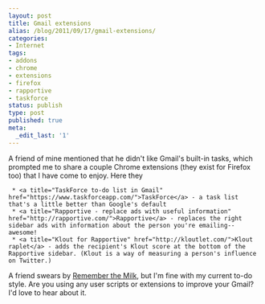 ```yaml
---
layout: post
title: Gmail extensions
alias: /blog/2011/09/17/gmail-extensions/
categories:
- Internet
tags:
- addons
- chrome
- extensions
- firefox
- rapportive
- taskforce
status: publish
type: post
published: true
meta:
  _edit_last: '1'
---
```

A friend of mine mentioned that he didn't like Gmail's built-in tasks, which prompted me to share a couple Chrome extensions (they exist for Firefox too) that I have come to enjoy. Here they

	 * <a title="TaskForce to-do list in Gmail" href="https://www.taskforceapp.com/">TaskForce</a> - a task list that's a little better than Google's default
	 * <a title="Rapportive - replace ads with useful information" href="http://rapportive.com/">Rapportive</a> - replaces the right sidebar ads with information about the person you're emailing--awesome!
	 * <a title="Klout for Rapportive" href="http://kloutlet.com/">Klout raplet</a> - adds the recipient's Klout score at the bottom of the Rapportive sidebar. (Klout is a way of measuring a person's influence on Twitter.)

<div>A friend swears by <a title="Remember the Milk tasks and todos" href="http://www.rememberthemilk.com/">Remember the Milk</a>, but I'm fine with my current to-do style. Are you using any user scripts or extensions to improve your Gmail? I'd love to hear about it.</div>
